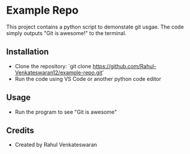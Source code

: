 # Example Repo
This project contains a python script to demonstate git usgae. The code simply outputs "Git is awesome!" to the terminal.

## Installation
- Clone the repository: `git clone https://github.com/Rahul-Venkateswaran12/example-repo.git'
- Run the code using VS Code or another python code editor

## Usage
- Run the program to see "Git is awesome"

## Credits
- Created by Rahul Venkateswaran